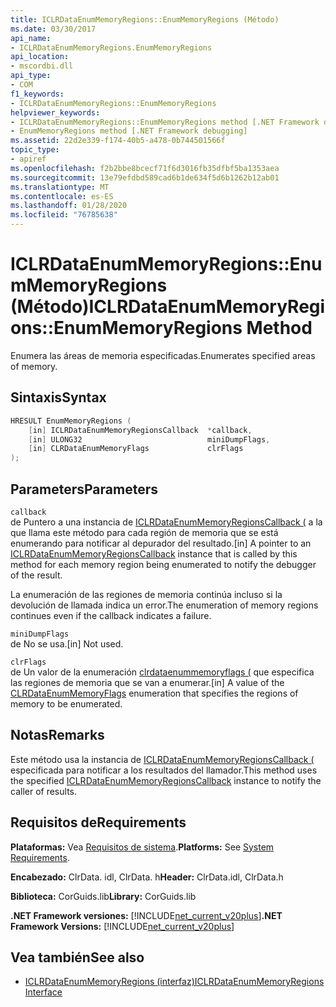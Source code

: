 ```yaml
---
title: ICLRDataEnumMemoryRegions::EnumMemoryRegions (Método)
ms.date: 03/30/2017
api_name:
- ICLRDataEnumMemoryRegions.EnumMemoryRegions
api_location:
- mscordbi.dll
api_type:
- COM
f1_keywords:
- ICLRDataEnumMemoryRegions::EnumMemoryRegions
helpviewer_keywords:
- ICLRDataEnumMemoryRegions::EnumMemoryRegions method [.NET Framework debugging]
- EnumMemoryRegions method [.NET Framework debugging]
ms.assetid: 22d2e339-f174-40b5-a478-0b744501566f
topic_type:
- apiref
ms.openlocfilehash: f2b2bbe8bcecf71f6d3016fb35dfbf5ba1353aea
ms.sourcegitcommit: 13e79efdbd589cad6b1de634f5d6b1262b12ab01
ms.translationtype: MT
ms.contentlocale: es-ES
ms.lasthandoff: 01/28/2020
ms.locfileid: "76785638"
---
```

# <a name="iclrdataenummemoryregionsenummemoryregions-method"></a><span data-ttu-id="aafa0-102">ICLRDataEnumMemoryRegions::EnumMemoryRegions (Método)</span><span class="sxs-lookup"><span data-stu-id="aafa0-102">ICLRDataEnumMemoryRegions::EnumMemoryRegions Method</span></span>
<span data-ttu-id="aafa0-103">Enumera las áreas de memoria especificadas.</span><span class="sxs-lookup"><span data-stu-id="aafa0-103">Enumerates specified areas of memory.</span></span>  
  
## <a name="syntax"></a><span data-ttu-id="aafa0-104">Sintaxis</span><span class="sxs-lookup"><span data-stu-id="aafa0-104">Syntax</span></span>  
  
```cpp  
HRESULT EnumMemoryRegions (  
    [in] ICLRDataEnumMemoryRegionsCallback  *callback,  
    [in] ULONG32                            miniDumpFlags,  
    [in] CLRDataEnumMemoryFlags             clrFlags  
);  
```  
  
## <a name="parameters"></a><span data-ttu-id="aafa0-105">Parameters</span><span class="sxs-lookup"><span data-stu-id="aafa0-105">Parameters</span></span>  
 `callback`  
 <span data-ttu-id="aafa0-106">de Puntero a una instancia de [ICLRDataEnumMemoryRegionsCallback (](iclrdataenummemoryregionscallback-interface.md) a la que llama este método para cada región de memoria que se está enumerando para notificar al depurador del resultado.</span><span class="sxs-lookup"><span data-stu-id="aafa0-106">[in] A pointer to an [ICLRDataEnumMemoryRegionsCallback](iclrdataenummemoryregionscallback-interface.md) instance that is called by this method for each memory region being enumerated to notify the debugger of the result.</span></span>  
  
 <span data-ttu-id="aafa0-107">La enumeración de las regiones de memoria continúa incluso si la devolución de llamada indica un error.</span><span class="sxs-lookup"><span data-stu-id="aafa0-107">The enumeration of memory regions continues even if the callback indicates a failure.</span></span>  
  
 `miniDumpFlags`  
 <span data-ttu-id="aafa0-108">de No se usa.</span><span class="sxs-lookup"><span data-stu-id="aafa0-108">[in] Not used.</span></span>  
  
 `clrFlags`  
 <span data-ttu-id="aafa0-109">de Un valor de la enumeración [clrdataenummemoryflags (](clrdataenummemoryflags-enumeration.md) que especifica las regiones de memoria que se van a enumerar.</span><span class="sxs-lookup"><span data-stu-id="aafa0-109">[in] A value of the [CLRDataEnumMemoryFlags](clrdataenummemoryflags-enumeration.md) enumeration that specifies the regions of memory to be enumerated.</span></span>  
  
## <a name="remarks"></a><span data-ttu-id="aafa0-110">Notas</span><span class="sxs-lookup"><span data-stu-id="aafa0-110">Remarks</span></span>  
 <span data-ttu-id="aafa0-111">Este método usa la instancia de [ICLRDataEnumMemoryRegionsCallback (](iclrdataenummemoryregionscallback-interface.md) especificada para notificar a los resultados del llamador.</span><span class="sxs-lookup"><span data-stu-id="aafa0-111">This method uses the specified [ICLRDataEnumMemoryRegionsCallback](iclrdataenummemoryregionscallback-interface.md) instance to notify the caller of results.</span></span>  
  
## <a name="requirements"></a><span data-ttu-id="aafa0-112">Requisitos de</span><span class="sxs-lookup"><span data-stu-id="aafa0-112">Requirements</span></span>  
 <span data-ttu-id="aafa0-113">**Plataformas:** Vea [Requisitos de sistema](../../../../docs/framework/get-started/system-requirements.md).</span><span class="sxs-lookup"><span data-stu-id="aafa0-113">**Platforms:** See [System Requirements](../../../../docs/framework/get-started/system-requirements.md).</span></span>  
  
 <span data-ttu-id="aafa0-114">**Encabezado:** ClrData. idl, ClrData. h</span><span class="sxs-lookup"><span data-stu-id="aafa0-114">**Header:** ClrData.idl, ClrData.h</span></span>  
  
 <span data-ttu-id="aafa0-115">**Biblioteca:** CorGuids.lib</span><span class="sxs-lookup"><span data-stu-id="aafa0-115">**Library:** CorGuids.lib</span></span>  
  
 <span data-ttu-id="aafa0-116">**.NET Framework versiones:** [!INCLUDE[net_current_v20plus](../../../../includes/net-current-v20plus-md.md)]</span><span class="sxs-lookup"><span data-stu-id="aafa0-116">**.NET Framework Versions:** [!INCLUDE[net_current_v20plus](../../../../includes/net-current-v20plus-md.md)]</span></span>  
  
## <a name="see-also"></a><span data-ttu-id="aafa0-117">Vea también</span><span class="sxs-lookup"><span data-stu-id="aafa0-117">See also</span></span>

- [<span data-ttu-id="aafa0-118">ICLRDataEnumMemoryRegions (interfaz)</span><span class="sxs-lookup"><span data-stu-id="aafa0-118">ICLRDataEnumMemoryRegions Interface</span></span>](iclrdataenummemoryregions-interface.md)
